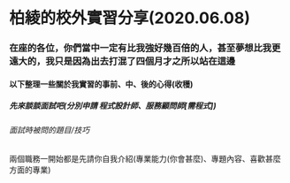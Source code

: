 # 柏綾的校外實習分享(2020.06.08)
### 在座的各位，你們當中一定有比我強好幾百倍的人，甚至夢想比我更遠大的，我只是因為出去打混了四個月才之所以站在這邊
#### 以下整理一些關於我實習的事前、中、後的心得(收穫)
##### 先來談談面試吧(分別申請 **程式設計師**、**服務顧問師[需程式]**)
###### 面試時被問的題目/技巧 
 兩個職務一開始都是先請你自我介紹(專業能力(你會甚麼)、專題內容、喜歡甚麼方面的專業)
